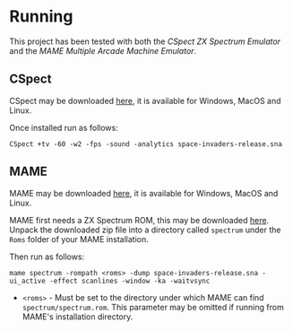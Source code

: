 # Running

This project has been tested with both the *CSpect ZX Spectrum Emulator* and the *MAME Multiple Arcade Machine Emulator*.

## CSpect

CSpect may be downloaded [here](https://mdf200.itch.io/cspect), it is available for Windows, MacOS and Linux.

Once installed run as follows:

```
CSpect +tv -60 -w2 -fps -sound -analytics space-invaders-release.sna
```

## MAME

MAME may be downloaded [here](https://www.mamedev.org/), it is available for Windows, MacOS and Linux.

MAME first needs a ZX Spectrum ROM, this may be downloaded [here](https://wowroms.com/en/roms/mame/download-zx-spectrum/107622.html).  Unpack the downloaded zip file into a directory called `spectrum` under the `Roms` folder of your MAME installation.

Then run as follows:

```
mame spectrum -rompath <roms> -dump space-invaders-release.sna -ui_active -effect scanlines -window -ka -waitvsync
```

* `<roms>` - Must be set to the directory under which MAME can find `spectrum/spectrum.rom`.  This parameter may be omitted if running from MAME's installation directory.


